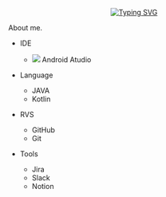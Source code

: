 <div align="center">

[![Typing SVG](https://readme-typing-svg.herokuapp.com/?color=6796e5&lines=hi,+i'm+AOSdeveloper&font=Dancing+Script&size=50&center=true&vCenter=true&width=600&height=80)](https://git.io/typing-svg)
<!--font: https://fonts.google.com/specimen/Redressed   Redressed,Festive -->

</div>

<div align="left"
# 안드로이드 Native 개발자 Big-Jeon입니다!

## About me.

* IDE
   * <img src="https://img.shields.io/badge/Android-34A853?style=flat-square&logo=ANDROID&logoColor=green"/> Android Atudio
     
* Language
   * JAVA
   * Kotlin
     
* RVS
   * GitHub
   * Git
     
* Tools
   * Jira
   * Slack
   * Notion
</div>
